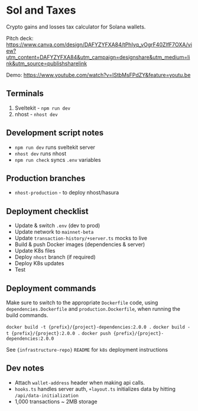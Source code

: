 # Sol and Taxes

Crypto gains and losses tax calculator for Solana wallets.

Pitch deck: https://www.canva.com/design/DAFYZYFXA84/tPhIyq_vOgrF40ZlfF7OXA/view?utm_content=DAFYZYFXA84&utm_campaign=designshare&utm_medium=link&utm_source=publishsharelink

Demo: https://www.youtube.com/watch?v=IStbMsFPdZY&feature=youtu.be

## Terminals

1. Sveltekit - `npm run dev`
2. nhost - `nhost dev`

## Development script notes

- `npm run dev` runs sveltekit server
- `nhost dev` runs nhost
- `npm run check` syncs `.env` variables

## Production branches

- `nhost-production` - to deploy nhost/hasura

## Deployment checklist

- Update & switch `.env` (dev to prod)
- Update network to `mainnet-beta`
- Update `transaction-history/+server.ts` mocks to live
- Build & push Docker images (dependencies & server)
- Update K8s files
- Deploy `nhost` branch (if required)
- Deploy K8s updates
- Test

## Deployment commands

Make sure to switch to the appropriate `Dockerfile` code, using `dependencies.Dockerfile` and `production.Dockerfile`, when running the build commands.

`docker build -t {prefix}/{project}-dependencies:2.0.0 .`
`docker build -t {prefix}/{project}:2.0.0 .`
`docker push {prefix}/{project}-dependencies:2.0.0`

See `{infrastructure-repo}` `README` for `k8s` deployment instructions

## Dev notes

- Attach `wallet-address` header when making api calls.
- `hooks.ts` handles server auth, `+layout.ts` initializes data by hitting `/api/data-initialization`
- 1,000 transactions ~ 2MB storage
